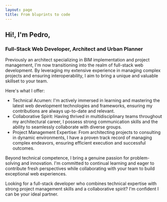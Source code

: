 ```yaml
---
layout: page
title: From bluprints to code
---
```


## Hi!, I'm Pedro,
### Full-Stack Web Developer, Architect and Urban Planner

Previously an architect specializing in BIM implementation and project management, I'm now transitioning into the realm of full-stack web development. By leveraging my extensive experience in managing complex projects and ensuring <span class="red">interoperability</span>, I aim to bring a unique and valuable skillset to your team.

Here's what I offer:

  - Technical Acumen: I'm actively immersed in learning and mastering the latest web development technologies and frameworks, ensuring my contributions are always up-to-date and relevant.
  - Collaborative Spirit: Having thrived in multidisciplinary teams throughout my architectural career, I possess strong communication skills and the ability to seamlessly collaborate with diverse groups.
  - Project Management Expertise: From architecting projects to consulting in dynamic environments, I have a proven track record of managing complex endeavors, ensuring efficient execution and successful outcomes.

Beyond technical competence, I bring a genuine passion for problem-solving and innovation. I'm committed to continual learning and eager to contribute fresh perspectives while collaborating with your team to build exceptional web experiences.

Looking for a full-stack developer who combines technical expertise with strong project management skills and a collaborative spirit? I'm confident I can be your ideal partner.

